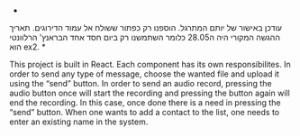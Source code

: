 *
עודכן באישור של יותם המתרגל. הוספנו רק כפתור ששולח אל עמוד הדירוגים.
תאריך ההגשה המקורי היה ה28.05 כלומר השתמשנו רק ביום חסד אחד
הבראנץ' הרלוונטי הוא ex2.
*

This project is built in React.
Each component has its own responsibilites.
In order to send any type of message, choose the wanted file and upload it using the “send” button.
In order to send an audio record, pressing the audio button once will start the recording and pressing the button again will end the recording.
In this case, once done there is a need in pressing the “send” button.
When one wants to add a contact to the list, one needs to enter an existing name in the system.
